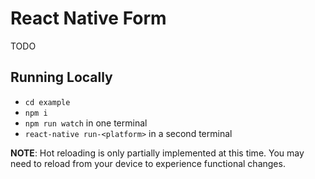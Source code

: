 # React Native Form

TODO

## Running Locally

* `cd example`
* `npm i`
* `npm run watch` in one terminal
* `react-native run-<platform>` in a second terminal

**NOTE**: Hot reloading is only partially implemented at this time. You may need to reload from your device to experience functional changes.
